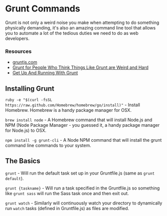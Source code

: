 Grunt Commands
====

Grunt is not only a weird noise you make when attempting to do something physically demanding, it's also an amazing command line tool that allows you to automate a lot of the tedious duties we need to do as web developers.

### Resources

* [gruntjs.com](http://gruntjs.com/)
* [Grunt for People Who Think Things Like Grunt are Weird and Hard](http://24ways.org/2013/grunt-is-not-weird-and-hard/)
* [Get Up And Running With Grunt](http://www.smashingmagazine.com/2013/10/29/get-up-running-grunt/)

Installing Grunt
----

`ruby -e "$(curl -fsSL https://raw.github.com/Homebrew/homebrew/go/install)"` - Install Homebrew. Homebrew is a handy package manager for OSX.

`brew install node` - A Homebrew command that will install Node.js and NPM (Node Package Manager - you guessed it, a handy package manager for Node.js) to OSX.

`npm install -g grunt-cli` - A Node NPM command that will install the grunt command line commands to your system.


The Basics
----

`grunt` - Will run the default task set up in your Gruntfile.js (same as `grunt default`).

`grunt {taskname}` - Will run a task specified in the Gruntfile.js so something like `grunt sass` will run the Sass task once and then exit out.

`grunt watch` - Similarly will continuously watch your directory to dynamically run `watch` tasks (defined in Gruntfile.js) as files are modified.
